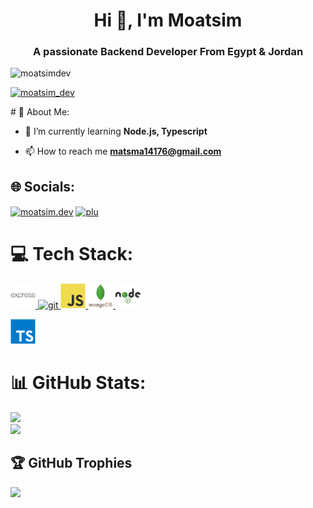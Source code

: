 <h1 align="center">Hi 👋, I'm Moatsim</h1>
<h3 align="center">A passionate Backend Developer From Egypt & Jordan</h3>

<p align="left"> <img src="https://komarev.com/ghpvc/?username=moatsimdev&label=Profile%20views&color=0e75b6&style=flat" alt="moatsimdev" /> </p>

<p align="left"> <a href="https://twitter.com/moatsim_dev" target="blank"><img src="https://img.shields.io/twitter/follow/moatsim_dev?logo=twitter&style=for-the-badge" alt="moatsim_dev" /></a> </p>
# 💫 About Me:

- 🌱 I’m currently learning **Node.js, Typescript**

- 📫 How to reach me **matsma14176@gmail.com**

## 🌐 Socials:
<p align="left">
<a href="https://instagram.com/moatsim.abozaid" target="blank"><img align="center" src="https://raw.githubusercontent.com/rahuldkjain/github-profile-readme-generator/master/src/images/icons/Social/instagram.svg" alt="moatsim.dev" height="30" width="40" /></a>
<a href="https://discord.gg/plu" target="blank"><img align="center" src="https://raw.githubusercontent.com/rahuldkjain/github-profile-readme-generator/master/src/images/icons/Social/discord.svg" alt="plu" height="30" width="40" /></a>
</p>

# 💻 Tech Stack:
<p align="left"> <a href="https://expressjs.com" target="_blank" rel="noreferrer"> <img src="https://raw.githubusercontent.com/devicons/devicon/master/icons/express/express-original-wordmark.svg" alt="express" width="40" height="40"/> </a> <a href="https://git-scm.com/" target="_blank" rel="noreferrer"> <img src="https://www.vectorlogo.zone/logos/git-scm/git-scm-icon.svg" alt="git" width="40" height="40"/> </a> <a href="https://developer.mozilla.org/en-US/docs/Web/JavaScript" target="_blank" rel="noreferrer"> <img src="https://raw.githubusercontent.com/devicons/devicon/master/icons/javascript/javascript-original.svg" alt="javascript" width="40" height="40"/> </a> <a href="https://www.mongodb.com/" target="_blank" rel="noreferrer"> <img src="https://raw.githubusercontent.com/devicons/devicon/master/icons/mongodb/mongodb-original-wordmark.svg" alt="mongodb" width="40" height="40"/> </a> <a href="https://nodejs.org" target="_blank" rel="noreferrer"> <img src="https://raw.githubusercontent.com/devicons/devicon/master/icons/nodejs/nodejs-original-wordmark.svg" alt="nodejs" width="40" height="40"/> </a> </p>
<p align="left"> <a href="https://www.typescriptlang.org/" target="_blank" rel="noreferrer"> <img src="https://raw.githubusercontent.com/devicons/devicon/master/icons/typescript/typescript-original.svg" alt="typescript" width="40" height="40"/> </a> </p>


# 📊 GitHub Stats:
![](https://github-readme-streak-stats.herokuapp.com/?user=moatsimdev&theme=bear&hide_border=false)<br/>
![](https://github-readme-stats.vercel.app/api/top-langs/?username=moatsimdev&theme=bear&hide_border=false&include_all_commits=true&count_private=true&layout=compact)

## 🏆 GitHub Trophies
![](https://github-profile-trophy.vercel.app/?username=moatsimdev&theme=radical&no-frame=false&no-bg=false&margin-w=4)

